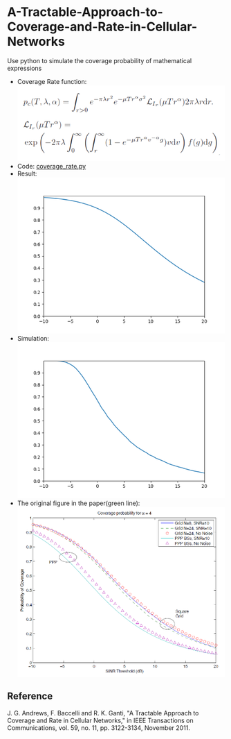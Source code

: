 # A-Tractable-Approach-to-Coverage-and-Rate-in-Cellular-Networks
Use python to simulate the coverage probability of mathematical expressions  
* Coverage Rate function:  
![image](picture/function.png)  
* Code: [coverage_rate.py](https://github.com/ciat31318/A-Tractable-Approach-to-Coverage-and-Rate-in-Cellular-Networks/blob/master/coverage_rate.py)
* Result:  
![image](https://github.com/ciat31318/A-Tractable-Approach-to-Coverage-and-Rate-in-Cellular-Networks/blob/master/picture/Figure_1.png)
* Simulation:  
![image](https://github.com/ciat31318/A-Tractable-Approach-to-Coverage-and-Rate-in-Cellular-Networks/blob/master/simulation/Figure_1.png)  
* The original figure in the paper(green line):
![image](picture/Figure_2.png)
## __Reference__
J. G. Andrews, F. Baccelli and R. K. Ganti, "A Tractable Approach to Coverage and Rate in Cellular Networks," in IEEE Transactions on Communications, vol. 59, no. 11, pp. 3122-3134, November 2011.
